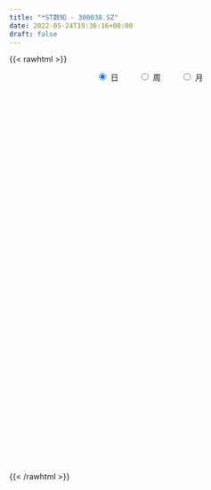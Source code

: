 ```yaml
---
title: "*ST数知 - 300038.SZ"
date: 2022-05-24T19:36:16+08:00
draft: false
---
```

{{< rawhtml >}}
    <div style="text-align: center">
        <label style="padding: 1rem;"><input style="margin-right: .5rem" type="radio" name="period" value="D" checked onclick="period_change(this)">日</label>
        <label style="padding: 1rem;"><input style="margin-right: .5rem" type="radio" name="period" value="W" onclick="period_change(this)">周</label>
        <label style="padding: 1rem;"><input style="margin-right: .5rem" type="radio" name="period" value="M" onclick="period_change(this)">月</label>
    </div>
    <div id="chart" style="height: 700px;"></div> 
    <script type="text/javascript">
        const D_v = [271316.33,230402.4,375085.94,210406.63,166427.84,784663.26,578680.73,453867.6,264642.11,849616.97,662251.86,642948.36,652565.77,642726.99,447255.6,658740.63,405397.0,576494.6,304093.4,296954.04,318838.6,236665.0,243713.4,307225.28,568026.4,555088.34,393032.2,424229.6,371239.22,441592.8,384803.98,464404.6,650784.35,668935.91,769515.27,724841.25,547685.5699999999,381779.08,326960.4,638305.65,429227.09,307949.36,408487.76,384291.61,490626.45,513444.85,623605.4,404472.0,314965.69,302036.6,256880.86,455014.32,430366.2,464592.9,543414.4,571791.4300000001,416358.77,417293.96,405435.0,316102.41,258121.6,294140.0,198387.15,406744.93,476231.2,557692.55,391828.53,462215.88,484329.45,389287.27,333346.6,289414.78,258549.83,243687.32,326321.44,284765.76,297794.66,270936.33,240722.8,314581.05,282966.8,244141.0,304060.95,290137.02,846995.1899999999,499271.43,341211.13,365591.0,235469.68,378759.4,304655.28,279116.65,302513.65,325083.51,244629.95,808386.54,645865.62,471876.78,569312.98,454138.28,388096.48,318308.2,366563.79,328224.56,473093.88,492951.0,217994.68,394301.0,293668.0,475921.83,195237.4,412586.65,239055.65,207359.2,234516.6,224512.8,172493.14,183798.91,173064.53,208992.63,427896.98,240761.23,181984.65,244529.88,205795.0,234113.4,234410.0,206024.06,209479.25,219754.8,234573.43,174607.64,193726.61,262021.8,436105.6,283757.4,193961.43,307010.0,241681.2,252621.42,308273.6,235132.4,280449.43,192674.22,210924.83,203528.4,159328.8,178522.6,205040.76,199835.0,380368.9,312745.81,614843.5600000001,366232.66,461779.18,781380.66,587069.96,415615.95,476839.3,367824.0,480394.23,266187.21,293706.01,239166.24,319142.0,230128.82,267569.0,232287.8,246120.4,154705.6,159724.6,203756.85,195442.6,235924.4,568005.66,716968.4300000001,603531.0,401923.0,319967.93,700373.03,479480.61,323842.0,581589.2,487232.09,459739.03,279470.21,403394.2,278052.46,199027.6,330901.0,199648.2,208802.6,176279.0,402304.01,266720.39,207226.83,241838.82,272604.03,199134.77,166160.39,172922.4,195451.2,285743.8,333408.81,219728.71,147954.86,322031.0,402957.86,208308.07,204331.0,175370.0,225016.0,273926.19,244435.0,299715.8,307897.0,166721.2,181102.62,258221.4,200531.8,203003.48,204435.32,189003.02,213692.63,154089.0,134758.0,152224.2,158690.82,170411.32,162099.8,512382.86,653736.36,432350.35,350823.41,263244.37,256026.35,233496.35,245245.2,365331.0,345035.03,514291.2,416656.4,1159591.21,890116.84,886198.58,1166079.8,728448.98,620759.04,575522.6,1031960.7]
const D_histogram = [0.0,0.0012763533,0.005835589,0.004542049,0.0041047963,0.0176195232,0.0180706287,0.005163462,-0.0033262083,-0.0411414625,-0.0703724277,-0.077213959,-0.0714021264,-0.0584395129,-0.0517520808,-0.0390195976,-0.0300966605,-0.0462968143,-0.0498472807,-0.0502748478,-0.0492462185,-0.0440556706,-0.0370663747,-0.0292315672,-0.0244017813,-0.0152712873,-0.008994435,-0.0003474964,0.0074179416,0.0116541815,0.0166206387,0.0211083736,0.0313944563,0.0421513567,0.0557342738,0.0594004119,0.0552469812,0.0501132667,0.0457963822,0.0484951562,0.0444902018,0.0421356142,0.0421191936,0.0390059169,0.0397694813,0.0428323046,0.0387817808,0.0310348691,0.0257737407,0.0159059402,0.0100135668,0.0120043923,0.0130609415,0.0172758097,0.0238481023,0.0232028014,0.0186527732,0.0188712873,0.011175162,0.0033635037,-0.0002896747,-0.0081641756,-0.011871351,-0.0172123707,-0.0264491199,-0.0375831483,-0.0460461477,-0.0535627581,-0.0593319002,-0.0559099859,-0.049970131,-0.042011388,-0.0356614097,-0.0292950174,-0.0270143645,-0.0216089685,-0.013840976,-0.0062441718,-0.0016913768,0.0051859185,0.0074042369,0.0091219417,0.0085005061,0.009617028,0.018762362,0.0202924671,0.0226666225,0.0196501038,0.0178353956,0.0187429686,0.0199901658,0.0200629378,0.0180737073,0.0180460219,0.0166554092,0.0233799502,0.0296796999,0.0302098963,0.0359616732,0.0343919277,0.0275989198,0.023568859,0.0214281043,0.0186203829,0.0154993656,0.0059284968,-0.0014532158,-0.0026052974,-0.0074445546,-0.020705979,-0.0270166962,-0.0279402734,-0.0240988454,-0.0193317822,-0.0129140318,-0.0121504244,-0.0098376475,-0.007929052,-0.0076321228,-0.0096198783,-0.0161043861,-0.0186489709,-0.0204627222,-0.0216766826,-0.0224016624,-0.0189020363,-0.0192766499,-0.0181869289,-0.0136423581,-0.0084158478,-0.0081221251,-0.0051734738,-0.0019798997,0.0024806406,0.0106866913,0.016318587,0.0193664489,0.0212289511,0.020926119,0.0211488074,0.0216410057,0.0222270015,0.017684996,0.0152320634,0.010991508,0.0083804567,0.006908522,0.0042974489,0.0010994679,-0.0023012381,-0.0005400794,0.0037271675,0.0106093442,0.0142783157,0.0169847891,0.0265655174,0.0239376937,0.019484572,0.0191818325,0.0131563269,0.00255343,-0.0039867191,-0.0101811911,-0.0126201869,-0.0163777625,-0.0156220788,-0.0133179331,-0.0139627342,-0.0170284292,-0.0169447371,-0.0161291903,-0.0167754516,-0.01507495,-0.0125965038,-0.0097316712,-0.0035617747,0.0011734703,0.00092954,0.0014044874,0.0061309746,0.010707794,0.0130119451,0.0182084238,0.0217129655,0.0162657123,0.0118378948,0.0018724062,-0.0033877281,-0.007329701,-0.015965715,-0.0193966403,-0.0231701128,-0.0211640767,-0.0270796585,-0.0267395294,-0.0243498572,-0.0232980501,-0.0237250038,-0.0224496541,-0.0201230221,-0.015937215,-0.0139600989,-0.0076955835,0.0009453341,0.0042388425,0.0071892692,0.0052863705,0.0100018554,0.0102993288,0.0103413165,0.0101973997,0.0073685574,0.002988354,-0.0002268762,-0.0057337421,-0.0104606836,-0.011874441,-0.011110383,-0.0083578662,-0.0108660306,-0.0082189437,-0.0050133838,0.0003001319,0.0047411161,0.006477075,0.0070499886,0.0042951199,0.0040563236,0.0034832958,0.0014465247,-0.0052332782,-0.0157375026,-0.0184796332,-0.0161707677,-0.0152474505,-0.0158443944,-0.0166886265,-0.0137765015,-0.0162893432,-0.0169281819,-0.0214257731,-0.0216755845,-0.0357930637,-0.0462937078,-0.0474896495,-0.0541698318,-0.059346543,-0.0593452135,-0.0559631982,-0.0409393244]
const D_fast = [0.0,0.0015954416,0.0076135746,0.0074555468,0.0080444932,0.0259641009,0.0309328636,0.0193165624,0.00999534,-0.0381052798,-0.0849293519,-0.111074373,-0.123113072,-0.1247603367,-0.1310109249,-0.128033341,-0.1266345691,-0.1544089265,-0.170421213,-0.1834174921,-0.1947004174,-0.2005237871,-0.2028010849,-0.2022741692,-0.2035448287,-0.1982321564,-0.1942039129,-0.1856438484,-0.176023925,-0.1688741397,-0.1597525228,-0.1499876945,-0.1318529978,-0.1105582582,-0.0830417727,-0.0645255316,-0.054867217,-0.0474726148,-0.0403404038,-0.0255178407,-0.0184002446,-0.0102209287,0.000292449,0.0069306516,0.0176365863,0.0314074858,0.0370524071,0.0370642127,0.0382465195,0.0323552041,0.0289662224,0.0339581459,0.0382799305,0.0468137511,0.0593480692,0.0645034687,0.0646166339,0.0695529697,0.0646506349,0.0576798526,0.0539542555,0.0440387108,0.0373636975,0.0277195852,0.011870556,-0.0086592595,-0.0286337958,-0.0495410957,-0.0701432128,-0.0806987951,-0.0872514729,-0.0897955769,-0.092360951,-0.0933183131,-0.0977912512,-0.0977880974,-0.093480349,-0.0874445877,-0.0833146369,-0.075140862,-0.0710714844,-0.0670732941,-0.0655696032,-0.0620488242,-0.0482128997,-0.0416096779,-0.0335688668,-0.0316728597,-0.0290287189,-0.0234354038,-0.0171906652,-0.0121021587,-0.0095729623,-0.0050891422,-0.0023159026,0.0102536259,0.0239733006,0.0320559711,0.0467981662,0.0538264027,0.0539331247,0.0557952787,0.05901155,0.0608589244,0.0616127485,0.0535240039,0.0457789874,0.0439755815,0.0372751856,0.0188372665,0.0057723752,-0.0021362704,-0.0043195537,-0.004385436,-0.0011961936,-0.0034701923,-0.0036168273,-0.0036904948,-0.0053015962,-0.0096943213,-0.0202049256,-0.0274117532,-0.0343411851,-0.0409743162,-0.0472997116,-0.0485255944,-0.0537193705,-0.0571763818,-0.0560424005,-0.0529198522,-0.0546566607,-0.0530013779,-0.0503027787,-0.0452220782,-0.0343443547,-0.0246328123,-0.0167433382,-0.0095735982,-0.0046449005,0.0008649897,0.0067674394,0.0129101856,0.0127894291,0.0141445124,0.0126518339,0.0121358969,0.0123910926,0.0108543817,0.0079312677,0.0039552522,0.005581391,0.0107804298,0.0203149425,0.027553493,0.0345061637,0.0507282713,0.0540848711,0.0545028923,0.058995611,0.0562591871,0.0462946477,0.0387578188,0.030018049,0.0244240066,0.0165719903,0.0134221544,0.0123968167,0.0082613321,0.0009385298,-0.0032139624,-0.0064307131,-0.0112708373,-0.0133390732,-0.0140097529,-0.0135778382,-0.0082983854,-0.0032697727,-0.0032813181,-0.0024552489,0.003803982,0.01105775,0.0166148873,0.0263634719,0.0352962551,0.0339154298,0.0324470861,0.022949699,0.0168426328,0.0110682346,-0.0015592082,-0.0098392935,-0.0194052943,-0.0226902773,-0.0353757737,-0.041720527,-0.0454183192,-0.0501910245,-0.0565492292,-0.060886293,-0.0635904166,-0.0633889132,-0.0649018218,-0.0605612023,-0.0516839512,-0.0473307322,-0.0425829881,-0.0431642942,-0.0359483455,-0.0330760398,-0.030448723,-0.0280432899,-0.0290299928,-0.0326631078,-0.035935057,-0.0428753584,-0.0502174708,-0.0545998385,-0.0566133762,-0.055950326,-0.061174998,-0.060582647,-0.0586304331,-0.0532418844,-0.0476156212,-0.0442603936,-0.0419249828,-0.0436060715,-0.0428307869,-0.0425329908,-0.0442081307,-0.0521962531,-0.0666348533,-0.0739968921,-0.0757307186,-0.0786192639,-0.0831773064,-0.0881936952,-0.0887256956,-0.0953108731,-0.1001817573,-0.1100357918,-0.1157044992,-0.1387702444,-0.1608443155,-0.1739126696,-0.1941353097,-0.2141486567,-0.2289836305,-0.2395924148,-0.2348033721]
const D_slow = [0.0,0.0003190883,0.0017779856,0.0029134978,0.0039396969,0.0083445777,0.0128622349,0.0141531004,0.0133215483,0.0030361827,-0.0145569242,-0.033860414,-0.0517109456,-0.0663208238,-0.079258844,-0.0890137434,-0.0965379085,-0.1081121121,-0.1205739323,-0.1331426443,-0.1454541989,-0.1564681165,-0.1657347102,-0.173042602,-0.1791430473,-0.1829608692,-0.1852094779,-0.185296352,-0.1834418666,-0.1805283212,-0.1763731615,-0.1710960681,-0.163247454,-0.1527096149,-0.1387760464,-0.1239259435,-0.1101141982,-0.0975858815,-0.086136786,-0.0740129969,-0.0628904465,-0.0523565429,-0.0418267445,-0.0320752653,-0.022132895,-0.0114248188,-0.0017293736,0.0060293436,0.0124727788,0.0164492639,0.0189526556,0.0219537536,0.025218989,0.0295379414,0.035499967,0.0413006673,0.0459638606,0.0506816825,0.053475473,0.0543163489,0.0542439302,0.0522028863,0.0492350486,0.0449319559,0.0383196759,0.0289238888,0.0174123519,0.0040216624,-0.0108113127,-0.0247888091,-0.0372813419,-0.0477841889,-0.0566995413,-0.0640232957,-0.0707768868,-0.0761791289,-0.0796393729,-0.0812004159,-0.0816232601,-0.0803267805,-0.0784757212,-0.0761952358,-0.0740701093,-0.0716658523,-0.0669752618,-0.061902145,-0.0562354894,-0.0513229634,-0.0468641145,-0.0421783724,-0.0371808309,-0.0321650965,-0.0276466696,-0.0231351641,-0.0189713118,-0.0131263243,-0.0057063993,0.0018460748,0.010836493,0.019434475,0.0263342049,0.0322264197,0.0375834458,0.0422385415,0.0461133829,0.0475955071,0.0472322032,0.0465808788,0.0447197402,0.0395432454,0.0327890714,0.025804003,0.0197792917,0.0149463462,0.0117178382,0.0086802321,0.0062208202,0.0042385572,0.0023305265,-0.000074443,-0.0041005396,-0.0087627823,-0.0138784628,-0.0192976335,-0.0248980491,-0.0296235582,-0.0344427207,-0.0389894529,-0.0424000424,-0.0445040044,-0.0465345356,-0.0478279041,-0.048322879,-0.0477027188,-0.045031046,-0.0409513993,-0.036109787,-0.0308025493,-0.0255710195,-0.0202838177,-0.0148735662,-0.0093168159,-0.0048955669,-0.001087551,0.001660326,0.0037554402,0.0054825706,0.0065569329,0.0068317998,0.0062564903,0.0061214704,0.0070532623,0.0097055984,0.0132751773,0.0175213746,0.0241627539,0.0301471774,0.0350183203,0.0398137785,0.0431028602,0.0437412177,0.0427445379,0.0401992401,0.0370441934,0.0329497528,0.0290442331,0.0257147498,0.0222240663,0.017966959,0.0137307747,0.0096984771,0.0055046143,0.0017358768,-0.0014132492,-0.003846167,-0.0047366107,-0.0044432431,-0.0042108581,-0.0038597362,-0.0023269926,0.0003499559,0.0036029422,0.0081550481,0.0135832895,0.0176497176,0.0206091913,0.0210772928,0.0202303608,0.0183979356,0.0144065068,0.0095573468,0.0037648185,-0.0015262006,-0.0082961152,-0.0149809976,-0.0210684619,-0.0268929744,-0.0328242254,-0.0384366389,-0.0434673944,-0.0474516982,-0.0509417229,-0.0528656188,-0.0526292853,-0.0515695746,-0.0497722573,-0.0484506647,-0.0459502009,-0.0433753687,-0.0407900395,-0.0382406896,-0.0363985503,-0.0356514618,-0.0357081808,-0.0371416163,-0.0397567872,-0.0427253975,-0.0455029932,-0.0475924598,-0.0503089674,-0.0523637033,-0.0536170493,-0.0535420163,-0.0523567373,-0.0507374685,-0.0489749714,-0.0479011914,-0.0468871105,-0.0460162866,-0.0456546554,-0.0469629749,-0.0508973506,-0.0555172589,-0.0595599508,-0.0633718135,-0.067332912,-0.0715050687,-0.0749491941,-0.0790215299,-0.0832535753,-0.0886100186,-0.0940289147,-0.1029771807,-0.1145506076,-0.12642302,-0.139965478,-0.1548021137,-0.1696384171,-0.1836292166,-0.1938640477]
const D_data = [['2021-04-16', 2.48, 2.58, 2.48, 2.63],['2021-04-19', 2.56, 2.6, 2.54, 2.63],['2021-04-20', 2.6, 2.66, 2.59, 2.77],['2021-04-21', 2.65, 2.6, 2.6, 2.65],['2021-04-22', 2.6, 2.61, 2.57, 2.66],['2021-04-23', 2.6, 2.83, 2.6, 2.89],['2021-04-26', 2.78, 2.72, 2.72, 2.93],['2021-04-27', 2.69, 2.53, 2.46, 2.7],['2021-04-28', 2.48, 2.53, 2.46, 2.57],['2021-04-30', 2.02, 2.02, 2.02, 2.14],['2021-05-06', 1.93, 1.9, 1.83, 1.97],['2021-05-07', 1.87, 2.02, 1.86, 2.05],['2021-05-10', 2.0, 2.11, 1.97, 2.15],['2021-05-11', 2.07, 2.19, 2.06, 2.24],['2021-05-12', 2.17, 2.11, 2.1, 2.19],['2021-05-13', 2.09, 2.19, 2.07, 2.36],['2021-05-14', 2.15, 2.16, 2.13, 2.24],['2021-05-17', 2.08, 1.78, 1.73, 2.08],['2021-05-18', 1.81, 1.83, 1.8, 1.87],['2021-05-19', 1.82, 1.8, 1.79, 1.88],['2021-05-20', 1.78, 1.76, 1.74, 1.8],['2021-05-21', 1.76, 1.77, 1.75, 1.8],['2021-05-24', 1.76, 1.77, 1.75, 1.8],['2021-05-25', 1.78, 1.77, 1.76, 1.82],['2021-05-26', 1.76, 1.72, 1.66, 1.76],['2021-05-27', 1.76, 1.77, 1.75, 1.81],['2021-05-28', 1.75, 1.74, 1.73, 1.78],['2021-05-31', 1.74, 1.78, 1.72, 1.8],['2021-06-01', 1.77, 1.79, 1.75, 1.8],['2021-06-02', 1.78, 1.76, 1.73, 1.79],['2021-06-03', 1.74, 1.78, 1.74, 1.8],['2021-06-04', 1.78, 1.79, 1.77, 1.83],['2021-06-07', 1.78, 1.9, 1.78, 1.92],['2021-06-08', 1.89, 1.97, 1.88, 2.05],['2021-06-09', 1.96, 2.09, 1.94, 2.15],['2021-06-10', 2.13, 2.04, 2.02, 2.22],['2021-06-11', 2.02, 1.97, 1.97, 2.1],['2021-06-15', 1.97, 1.96, 1.92, 2.04],['2021-06-16', 1.95, 1.97, 1.92, 2.01],['2021-06-17', 2.04, 2.08, 2.0, 2.15],['2021-06-18', 2.05, 2.02, 1.98, 2.08],['2021-06-21', 2.0, 2.05, 2.0, 2.07],['2021-06-22', 2.07, 2.1, 2.04, 2.14],['2021-06-23', 2.1, 2.08, 2.07, 2.13],['2021-06-24', 2.09, 2.15, 2.08, 2.17],['2021-06-25', 2.15, 2.22, 2.11, 2.22],['2021-06-28', 2.24, 2.16, 2.15, 2.33],['2021-06-29', 2.17, 2.11, 2.1, 2.2],['2021-06-30', 2.09, 2.13, 2.08, 2.14],['2021-07-01', 2.12, 2.05, 2.05, 2.16],['2021-07-02', 2.05, 2.07, 2.02, 2.09],['2021-07-05', 2.07, 2.17, 2.07, 2.19],['2021-07-06', 2.18, 2.18, 2.14, 2.22],['2021-07-07', 2.16, 2.25, 2.15, 2.27],['2021-07-08', 2.24, 2.33, 2.21, 2.34],['2021-07-09', 2.31, 2.28, 2.27, 2.4],['2021-07-12', 2.27, 2.24, 2.22, 2.29],['2021-07-13', 2.23, 2.31, 2.21, 2.32],['2021-07-14', 2.29, 2.21, 2.2, 2.32],['2021-07-15', 2.18, 2.18, 2.15, 2.23],['2021-07-16', 2.17, 2.21, 2.16, 2.23],['2021-07-19', 2.21, 2.13, 2.12, 2.22],['2021-07-20', 2.1, 2.15, 2.08, 2.16],['2021-07-21', 2.07, 2.1, 2.05, 2.17],['2021-07-22', 2.1, 2.0, 1.98, 2.11],['2021-07-23', 1.98, 1.9, 1.87, 2.01],['2021-07-26', 1.87, 1.85, 1.82, 1.9],['2021-07-27', 1.84, 1.78, 1.77, 1.86],['2021-07-28', 1.77, 1.72, 1.68, 1.79],['2021-07-29', 1.72, 1.78, 1.71, 1.8],['2021-07-30', 1.76, 1.79, 1.74, 1.84],['2021-08-02', 1.78, 1.81, 1.76, 1.82],['2021-08-03', 1.8, 1.79, 1.78, 1.82],['2021-08-04', 1.79, 1.79, 1.77, 1.81],['2021-08-05', 1.78, 1.73, 1.73, 1.8],['2021-08-06', 1.72, 1.76, 1.69, 1.76],['2021-08-09', 1.75, 1.8, 1.73, 1.82],['2021-08-10', 1.79, 1.82, 1.79, 1.84],['2021-08-11', 1.81, 1.8, 1.79, 1.83],['2021-08-12', 1.8, 1.85, 1.79, 1.85],['2021-08-13', 1.84, 1.81, 1.8, 1.85],['2021-08-16', 1.81, 1.81, 1.77, 1.82],['2021-08-17', 1.8, 1.78, 1.78, 1.84],['2021-08-18', 1.78, 1.8, 1.76, 1.81],['2021-08-19', 1.84, 1.93, 1.83, 1.97],['2021-08-20', 1.91, 1.87, 1.84, 1.91],['2021-08-23', 1.87, 1.9, 1.86, 1.94],['2021-08-24', 1.89, 1.84, 1.83, 1.9],['2021-08-25', 1.83, 1.85, 1.82, 1.87],['2021-08-26', 1.86, 1.89, 1.86, 1.92],['2021-08-27', 1.88, 1.91, 1.85, 1.92],['2021-08-30', 1.92, 1.91, 1.89, 1.95],['2021-08-31', 1.91, 1.89, 1.87, 1.93],['2021-09-01', 1.88, 1.92, 1.86, 1.93],['2021-09-02', 1.91, 1.91, 1.89, 1.92],['2021-09-03', 1.94, 2.04, 1.94, 2.17],['2021-09-06', 2.02, 2.09, 2.02, 2.17],['2021-09-07', 2.07, 2.06, 2.02, 2.08],['2021-09-08', 2.07, 2.17, 2.05, 2.19],['2021-09-09', 2.15, 2.12, 2.11, 2.22],['2021-09-10', 2.12, 2.06, 2.05, 2.15],['2021-09-13', 2.07, 2.09, 2.03, 2.11],['2021-09-14', 2.1, 2.12, 2.06, 2.14],['2021-09-15', 2.11, 2.12, 2.09, 2.16],['2021-09-16', 2.12, 2.12, 2.07, 2.18],['2021-09-17', 2.11, 2.02, 2.01, 2.11],['2021-09-22', 2.0, 2.01, 1.97, 2.01],['2021-09-23', 2.06, 2.07, 2.05, 2.16],['2021-09-24', 2.09, 2.01, 2.01, 2.09],['2021-09-27', 1.99, 1.85, 1.85, 1.99],['2021-09-28', 1.84, 1.87, 1.84, 1.89],['2021-09-29', 1.89, 1.9, 1.88, 2.0],['2021-09-30', 1.9, 1.95, 1.88, 1.96],['2021-10-08', 1.96, 1.97, 1.95, 2.0],['2021-10-11', 1.96, 2.01, 1.95, 2.01],['2021-10-12', 2.0, 1.95, 1.93, 2.0],['2021-10-13', 1.94, 1.97, 1.94, 1.98],['2021-10-14', 1.96, 1.97, 1.92, 1.98],['2021-10-15', 1.95, 1.95, 1.94, 1.99],['2021-10-18', 1.9, 1.91, 1.86, 1.92],['2021-10-19', 1.81, 1.82, 1.75, 1.84],['2021-10-20', 1.81, 1.83, 1.8, 1.86],['2021-10-21', 1.82, 1.81, 1.8, 1.85],['2021-10-22', 1.8, 1.79, 1.77, 1.81],['2021-10-25', 1.78, 1.77, 1.75, 1.79],['2021-10-26', 1.81, 1.81, 1.79, 1.85],['2021-10-27', 1.79, 1.75, 1.73, 1.8],['2021-10-28', 1.74, 1.75, 1.73, 1.78],['2021-10-29', 1.75, 1.79, 1.73, 1.8],['2021-11-01', 1.8, 1.81, 1.79, 1.84],['2021-11-02', 1.8, 1.75, 1.72, 1.81],['2021-11-03', 1.74, 1.78, 1.74, 1.78],['2021-11-04', 1.77, 1.79, 1.75, 1.8],['2021-11-05', 1.79, 1.82, 1.78, 1.85],['2021-11-08', 1.81, 1.9, 1.79, 1.96],['2021-11-09', 1.88, 1.91, 1.87, 1.93],['2021-11-10', 1.9, 1.91, 1.88, 1.92],['2021-11-11', 1.91, 1.92, 1.89, 1.97],['2021-11-12', 1.91, 1.91, 1.89, 1.94],['2021-11-15', 1.9, 1.93, 1.87, 1.94],['2021-11-16', 1.91, 1.95, 1.9, 1.99],['2021-11-17', 1.95, 1.97, 1.94, 1.98],['2021-11-18', 1.96, 1.91, 1.9, 1.97],['2021-11-19', 1.9, 1.93, 1.89, 1.94],['2021-11-22', 1.92, 1.9, 1.88, 1.93],['2021-11-23', 1.9, 1.91, 1.88, 1.92],['2021-11-24', 1.91, 1.92, 1.89, 1.92],['2021-11-25', 1.91, 1.9, 1.89, 1.92],['2021-11-26', 1.89, 1.88, 1.86, 1.9],['2021-11-29', 1.85, 1.86, 1.84, 1.88],['2021-11-30', 1.9, 1.92, 1.9, 1.97],['2021-12-01', 1.91, 1.97, 1.89, 1.98],['2021-12-02', 1.97, 2.04, 1.96, 2.1],['2021-12-03', 2.03, 2.04, 1.99, 2.07],['2021-12-06', 2.03, 2.06, 2.02, 2.14],['2021-12-07', 2.06, 2.2, 2.04, 2.24],['2021-12-08', 2.18, 2.09, 2.08, 2.21],['2021-12-09', 2.06, 2.07, 2.04, 2.12],['2021-12-10', 2.11, 2.13, 2.11, 2.19],['2021-12-13', 2.1, 2.06, 2.05, 2.12],['2021-12-14', 1.93, 1.97, 1.92, 2.0],['2021-12-15', 1.99, 1.98, 1.97, 2.02],['2021-12-16', 1.97, 1.95, 1.94, 1.98],['2021-12-17', 1.94, 1.97, 1.94, 2.0],['2021-12-20', 1.96, 1.93, 1.91, 1.97],['2021-12-21', 1.92, 1.97, 1.91, 1.98],['2021-12-22', 1.97, 1.99, 1.96, 2.02],['2021-12-23', 1.99, 1.95, 1.94, 2.0],['2021-12-24', 1.95, 1.9, 1.89, 1.95],['2021-12-27', 1.9, 1.92, 1.89, 1.92],['2021-12-28', 1.93, 1.92, 1.91, 1.95],['2021-12-29', 1.91, 1.89, 1.87, 1.91],['2021-12-30', 1.89, 1.91, 1.88, 1.93],['2021-12-31', 1.9, 1.92, 1.89, 1.94],['2022-01-04', 1.92, 1.93, 1.89, 1.94],['2022-01-05', 1.91, 1.99, 1.9, 2.02],['2022-01-06', 2.01, 2.0, 1.99, 2.08],['2022-01-07', 1.98, 1.95, 1.95, 2.02],['2022-01-10', 1.94, 1.96, 1.91, 1.97],['2022-01-11', 2.09, 2.03, 2.01, 2.13],['2022-01-12', 2.02, 2.06, 2.02, 2.1],['2022-01-13', 2.07, 2.06, 2.04, 2.09],['2022-01-14', 2.05, 2.13, 2.04, 2.17],['2022-01-17', 2.13, 2.15, 2.08, 2.17],['2022-01-18', 2.14, 2.05, 2.04, 2.17],['2022-01-19', 2.04, 2.05, 2.03, 2.09],['2022-01-20', 2.03, 1.95, 1.94, 2.04],['2022-01-21', 1.94, 1.97, 1.93, 1.99],['2022-01-24', 1.96, 1.96, 1.94, 2.0],['2022-01-25', 1.94, 1.86, 1.85, 1.96],['2022-01-26', 1.85, 1.88, 1.85, 1.91],['2022-01-27', 1.88, 1.84, 1.84, 1.89],['2022-01-28', 1.85, 1.89, 1.84, 1.91],['2022-02-07', 1.74, 1.76, 1.72, 1.81],['2022-02-08', 1.76, 1.8, 1.76, 1.81],['2022-02-09', 1.79, 1.81, 1.79, 1.82],['2022-02-10', 1.81, 1.78, 1.76, 1.82],['2022-02-11', 1.78, 1.74, 1.73, 1.78],['2022-02-14', 1.72, 1.74, 1.7, 1.75],['2022-02-15', 1.73, 1.74, 1.73, 1.76],['2022-02-16', 1.75, 1.76, 1.74, 1.77],['2022-02-17', 1.75, 1.73, 1.72, 1.76],['2022-02-18', 1.73, 1.79, 1.72, 1.81],['2022-02-21', 1.79, 1.85, 1.79, 1.86],['2022-02-22', 1.84, 1.81, 1.8, 1.85],['2022-02-23', 1.81, 1.82, 1.8, 1.83],['2022-02-24', 1.81, 1.76, 1.73, 1.85],['2022-02-25', 1.85, 1.85, 1.84, 1.92],['2022-02-28', 1.84, 1.81, 1.79, 1.85],['2022-03-01', 1.8, 1.81, 1.78, 1.82],['2022-03-02', 1.8, 1.81, 1.79, 1.82],['2022-03-03', 1.8, 1.77, 1.77, 1.81],['2022-03-04', 1.77, 1.73, 1.72, 1.78],['2022-03-07', 1.73, 1.72, 1.7, 1.75],['2022-03-08', 1.72, 1.66, 1.62, 1.72],['2022-03-09', 1.67, 1.63, 1.55, 1.68],['2022-03-10', 1.65, 1.64, 1.63, 1.67],['2022-03-11', 1.62, 1.65, 1.59, 1.65],['2022-03-14', 1.64, 1.67, 1.63, 1.72],['2022-03-15', 1.65, 1.59, 1.59, 1.67],['2022-03-16', 1.63, 1.64, 1.57, 1.64],['2022-03-17', 1.64, 1.65, 1.63, 1.68],['2022-03-18', 1.64, 1.69, 1.63, 1.7],['2022-03-21', 1.68, 1.7, 1.67, 1.71],['2022-03-22', 1.69, 1.68, 1.67, 1.7],['2022-03-23', 1.68, 1.67, 1.66, 1.7],['2022-03-24', 1.67, 1.62, 1.62, 1.67],['2022-03-25', 1.61, 1.64, 1.61, 1.65],['2022-03-28', 1.64, 1.63, 1.6, 1.65],['2022-03-29', 1.62, 1.6, 1.59, 1.64],['2022-03-30', 1.58, 1.51, 1.48, 1.59],['2022-03-31', 1.5, 1.4, 1.39, 1.51],['2022-04-01', 1.37, 1.44, 1.35, 1.46],['2022-04-06', 1.43, 1.48, 1.42, 1.51],['2022-04-07', 1.48, 1.45, 1.45, 1.5],['2022-04-08', 1.45, 1.41, 1.4, 1.45],['2022-04-11', 1.4, 1.38, 1.38, 1.44],['2022-04-12', 1.38, 1.41, 1.36, 1.42],['2022-04-13', 1.4, 1.32, 1.31, 1.41],['2022-04-14', 1.32, 1.31, 1.29, 1.34],['2022-04-15', 1.28, 1.22, 1.21, 1.29],['2022-04-18', 1.17, 1.23, 1.13, 1.23],['2022-04-19', 0.99, 0.98, 0.98, 1.08],['2022-04-20', 0.93, 0.91, 0.89, 0.98],['2022-04-21', 0.9, 0.94, 0.88, 0.99],['2022-04-22', 0.92, 0.79, 0.75, 0.94],['2022-04-25', 0.76, 0.71, 0.67, 0.78],['2022-04-26', 0.74, 0.69, 0.68, 0.76],['2022-04-27', 0.68, 0.67, 0.62, 0.7],['2022-04-28', 0.69, 0.8, 0.67, 0.8]]
const W_v = [123191.42,74398.46,8616.74,119865.95,113053.01,113793.06,82131.95,169903.87,518533.6,274345.99,168441.71,76974.35,148569.17,96138.82,100915.38,87036.2,100015.15,74394.05,68223.75,52944.04,57219.94,89136.86,80445.21,114459.15,87020.46,155877.99,180628.91,234774.6,147108.7,549121.78,543636.97,383235.59,240103.61,226751.37,214515.16,208949.04,183149.91,141301.38,173053.55,199678.95,231892.33,216064.16,848773.12,1452891.23,1052629.9399999999,838951.1400000001,153569.53,2955535.0899999999,1698367.4300000002,1205283.6400000001,1259196.1899999999,1082565.8699999999,878388.3100000001,1012027.9200000002,828766.8999999999,2192892.8000000003,1065106.0599999998,2153077.1000000001,895119.1399999999,903554.6799999999,639156.1200000001,675421.89,807041.1,594178.83,427471.8,503184.09,355872.81,539064.0,678738.71,737858.2799999999,682872.02,755270.0199999999,1147164.46,687776.75,778492.36,746666.87,451275.9400000001,325554.36,666540.3,458804.49,1113604.75,683906.1399999999,547261.0299999999,447396.06,1066708.51,1620055.22,1597409.9300000002,2736739.3600000003,2040527.79,1115463.54,1018626.5599999999,1025219.4900000001,1222488.1399999999,909896.13,803511.46,251226.98,646235.54,628681.9199999999,498868.66,389026.91,431901.09,572852.0699999999,519736.55,618960.54,545812.45,294047.17,385338.7,365919.88,312784.84,486506.63,624000.04,756790.02,1174465.54,1076432.54,1020834.3200000001,996778.76,672425.4800000001,75307.2,441226.49,717537.54,360444.05,810520.7100000001,410918.41,336816.13,1261402.8200000001,577883.1699999999,655504.27,915817.5599999999,1695485.5800000001,971450.52,2595819.7999999998,4504764.8300000001,2185751.3399999999,1473902.76,1655040.28,1537488.4100000001,2860994.7999999998,3281552.8500000006,2217828.71,2787931.1299999999,1916319.7599999998,1083913.4399999999,785338.87,1166729.4100000001,1039378.86,844187.96,771314.9500000001,513015.89,837933.6599999999,690726.0,662061.66,1057693.99,1444590.55,2552726.1899999999,691888.8100000001,1274477.8499999999,2543900.5299999998,1833422.8800000001,990093.7200000001,714009.89,989784.2999999999,696120.29,1003162.0700000001,2111078.46,2845793.1199999996,4023401.6399999997,2186974.8000000003,1299858.96,425982.3999999999,211459.56,1331745.1000000001,2150480.0999999996,3138296.2799999998,1567767.6100000001,1943997.9000000001,1108685.9299999999,1147425.52,835630.2400000001,1464065.4399999999,1132041.04,2006833.54,3149886.0899999999,3393345.2399999998,5680830.870000001,4378444.3899999997,3791366.4699999997,3197986.7800000003,902785.22,1027263.73,2955663.7400000002,2855694.4500000002,3648806.8699999996,1994178.6299999999,1687547.8800000001,1543020.0799999998,1290033.04,1148981.51,1766986.0699999998,2146807.4100000001,1305200.22,2806685.9899999998,1733045.6400000001,2067085.6199999999,2086270.1999999997,3361762.3500000001,1776272.22,2104800.0299999998,1901960.5499999998,2465179.25,1813311.74,1933195.8300000001,2061007.73,1402739.1299999999,1407001.6400000001,2184605.5899999999,1625686.49,1959730.3,2529290.1400000001,1979141.4300000002,905963.6799999999,1322801.5299999998,207359.2,988385.9800000001,1304165.3700000001,1089821.71,1084684.28,1462515.6299999999,1269151.0700000001,957345.39,1874025.9299999999,2722685.0499999998,1647277.6899999999,1295248.02,949554.05,2290428.0899999999,2405252.7699999996,1907887.99,1114658.3999999999,1390694.0800000001,1019412.5600000001,1426081.24,1086951.26,1199871.6200000001,1055195.02,813454.6500000001,1930980.6899999999,870094.13,1703398.78,4518642.8300000001,2956691.3200000003]
const W_histogram = [0.0,0.0170967521,0.0214784838,0.0281866225,0.0019604891,0.0354364999,0.0394732055,0.1201637543,0.1456122757,0.1426453309,0.0593742064,0.0447504034,-0.0256354272,-0.1148430196,-0.1503912772,-0.1395196641,-0.1445793628,-0.1185310461,-0.1064803955,-0.1287938311,-0.1196563739,-0.0784147791,-0.0500814557,0.0254920737,0.0872795595,0.0748809401,-0.04045578,-0.1063984883,-0.1921382701,-0.0830710819,0.1058995649,0.1763900446,0.1926069812,0.1719345255,0.1754128369,0.1432664121,0.0678773636,0.0463630712,-0.0454499708,-0.0537699215,-0.1570329404,-0.203781911,-0.0128338526,0.1854872235,0.3011058674,0.3714214833,0.3721270403,0.1204567089,-0.0886896531,-0.3251172742,-0.4277206073,-0.5304769287,-0.6128275507,-0.59450932,-0.5360818595,-0.4037930009,-0.3108617861,-0.2164233537,-0.2304201935,-0.2005144746,-0.2023464502,-0.1451456828,-0.1155471211,-0.1051691321,-0.1001991936,-0.0980128978,-0.0759687643,-0.1075673451,-0.0912484598,-0.0550202473,-0.0061916102,0.02966073,0.1097862413,0.1057609812,0.1456708957,0.1519055374,0.1395254731,0.1164408431,0.128677353,0.1608477577,0.2072564622,0.2103851115,0.2091259334,0.1832121289,0.2192716193,0.2778788388,0.3096178661,0.4201198144,0.454410113,0.4785531964,0.4522558735,0.4743420738,0.353847634,0.2835007692,0.166087147,0.0628763006,-0.0470209582,-0.1710486,-0.2496311614,-0.290618675,-0.3058695058,-0.2788333248,-0.2292395839,-0.2333166977,-0.2039241698,-0.2020652089,-0.180979859,-0.1657354805,-0.157758002,-0.1715863844,-0.1610349893,-0.1162755218,-0.062348128,0.0226630215,0.1029036031,0.1406836875,0.1145260799,0.0850650732,0.0695366095,0.0239059634,0.0012357701,-0.0256028489,-0.0453117265,-0.0759696759,-0.060126183,-0.0597748326,-0.0365390274,-0.0140960641,0.0207071872,0.0441935092,0.1611587269,0.2085666514,0.2482690385,0.2340034558,0.1848563078,0.1376480719,0.1829821544,0.1459610721,0.1831185734,0.215367059,0.1238989371,0.0300909879,-0.0488665011,-0.0849732431,-0.1188815036,-0.1684703251,-0.2058032856,-0.2030915211,-0.2010675735,-0.2258749258,-0.2141005425,-0.176335807,-0.1187659575,-0.0610833655,-0.0291443908,-0.0028490554,0.0510201957,0.043901672,0.0289203252,0.0390862702,0.033121394,0.0325994694,0.04884385,0.0803777334,0.1388038247,0.1385923166,0.1517390593,0.0943659269,0.0447244195,0.0254036578,0.0075351556,0.0170234894,-0.0870656703,-0.1456453014,-0.2080355374,-0.2409896602,-0.2602369668,-0.252060229,-0.2769647277,-0.2676984501,-0.3587819443,-0.3942129827,-0.3734991726,-0.307618605,-0.3087164445,-0.3382703415,-0.3520690382,-0.3295780045,-0.2700910504,-0.1899185825,-0.099912569,-0.0318461582,0.0106770684,0.0445094986,0.0678288248,0.0991361238,0.1195431117,0.1534737705,0.1261055816,0.1131560358,0.1185992202,0.1011915974,0.0931177906,0.0962106598,0.1142174648,0.1320714682,0.1581653942,0.1653593841,0.1829276108,0.1877913778,0.1686930151,0.1479558686,0.1320468314,0.1248023894,0.12372224,0.1250040319,0.1331577293,0.1378677373,0.1360291128,0.1317868081,0.1227690598,0.1160564789,0.1083233941,0.0911746944,0.0790264536,0.0723836469,0.0732038496,0.0740246426,0.0701668247,0.0768205624,0.0850716135,0.0777429846,0.0665998906,0.0592418984,0.0551452051,0.0627543487,0.0554605647,0.0441872738,0.0264427215,0.0182755711,0.017136009,0.008934705,-0.0007304935,-0.0031467826,-0.0066293473,-0.0201552111,-0.0283720314,-0.0429766674,-0.0760377502,-0.0906807822]
const W_fast = [0.0,0.0213709402,0.0311222928,0.0448770872,0.019141076,0.0614762118,0.0753812188,0.1861127062,0.2479642965,0.2806586844,0.2122311115,0.2087949093,0.132000222,0.0140818747,-0.0590642022,-0.0830725052,-0.1242770445,-0.1278614893,-0.1424309377,-0.196942831,-0.2177194673,-0.1960815673,-0.1802686078,-0.09832206,-0.0147146843,-0.0083930687,-0.1338437338,-0.2263860642,-0.3601604134,-0.2718609958,-0.0564154578,0.0581725331,0.122541215,0.1448523907,0.1921839113,0.1958540895,0.1374343819,0.1275108574,0.0243353227,0.0025728915,-0.1399483624,-0.2376428108,-0.0499032155,0.1947896664,0.3856847771,0.5488557639,0.6425930809,0.4210369267,0.1897181515,-0.1279887881,-0.3375222731,-0.5728978266,-0.8084553364,-0.9387644356,-1.01435744,-0.9830168316,-0.9678010634,-0.9274684693,-0.9990703575,-1.0192932573,-1.0717118454,-1.0507974988,-1.0500857173,-1.0660000113,-1.0860798712,-1.1083967999,-1.1053448575,-1.1638352746,-1.1703285042,-1.1478553536,-1.100574619,-1.0573070963,-0.9497350246,-0.9273200395,-0.8509924011,-0.8067813749,-0.784280071,-0.7782544902,-0.7338486421,-0.6614662979,-0.5632434779,-0.5075185508,-0.4564962455,-0.4366070177,-0.3457296225,-0.2176526933,-0.1085091995,0.1070227024,0.2549155293,0.3986969118,0.4854635572,0.6261352759,0.5941027447,0.5946310722,0.5187392367,0.4312474655,0.3095949671,0.1428051753,0.0018148236,-0.1118273588,-0.203545566,-0.2462177162,-0.2539338713,-0.3163401595,-0.3379286741,-0.3865860154,-0.4107456303,-0.4369351219,-0.4683971439,-0.5251221224,-0.5548294746,-0.5391388875,-0.5007985257,-0.4101216209,-0.3041551385,-0.2312041322,-0.2287302198,-0.2369249583,-0.2350692695,-0.2747234249,-0.2970846756,-0.3303240068,-0.3613608161,-0.4110111844,-0.4101992373,-0.4247915951,-0.4106905467,-0.3917715994,-0.3517915513,-0.317256852,-0.1600019525,-0.0604523652,0.0413172815,0.0855525627,0.0826194917,0.0698232738,0.1609028948,0.1603720806,0.2433092252,0.3293994756,0.2689060879,0.1826208858,0.0914467715,0.0340967187,-0.0295319178,-0.1212383205,-0.2100221024,-0.2580832182,-0.3063261639,-0.3876022477,-0.429353,-0.4356722162,-0.4077938561,-0.3653821055,-0.3407292285,-0.315146157,-0.248521857,-0.2446649626,-0.2524162281,-0.2324787156,-0.2301632432,-0.2225353006,-0.1940799575,-0.1424516407,-0.0493245932,-0.0148880221,0.0361934854,0.0024118347,-0.0360485678,-0.0490184151,-0.0650031284,-0.0512589222,-0.1771144994,-0.272105456,-0.3865045763,-0.4797061141,-0.5640126624,-0.6188509818,-0.7129966625,-0.7706549974,-0.9514339777,-1.0854182617,-1.1580792448,-1.1691033284,-1.2473802791,-1.3615017615,-1.4633177177,-1.5232211851,-1.5312569937,-1.4985641714,-1.4335363002,-1.3734314289,-1.3282389352,-1.2832791303,-1.2430025979,-1.186911268,-1.1366185022,-1.0643194008,-1.0601611942,-1.0448217311,-1.0097287416,-1.0018384651,-0.9866328243,-0.9594872901,-0.9129261189,-0.8620542485,-0.7964189739,-0.747885138,-0.6845850086,-0.6327733971,-0.6096985061,-0.5934466854,-0.5763440147,-0.5523878594,-0.5225374488,-0.490004649,-0.4485615192,-0.4093845769,-0.3772159232,-0.3485115259,-0.3268370092,-0.3045354703,-0.2851877066,-0.2795427327,-0.2719343602,-0.2604812551,-0.2413600901,-0.2220331364,-0.2083492481,-0.1824903698,-0.1529714153,-0.1408642981,-0.1353574194,-0.127904937,-0.118215329,-0.0949175982,-0.0883462411,-0.0885727135,-0.0997065854,-0.1033048431,-0.1001604029,-0.1061280307,-0.1159758526,-0.1191788373,-0.1243187388,-0.1428834054,-0.1581932336,-0.1835420365,-0.2356125568,-0.2729257844]
const W_slow = [0.0,0.004274188,0.009643809,0.0166904646,0.0171805869,0.0260397119,0.0359080133,0.0659489518,0.1023520208,0.1380133535,0.1528569051,0.1640445059,0.1576356492,0.1289248943,0.091327075,0.0564471589,0.0203023182,-0.0093304433,-0.0359505422,-0.0681489999,-0.0980630934,-0.1176667882,-0.1301871521,-0.1238141337,-0.1019942438,-0.0832740088,-0.0933879538,-0.1199875759,-0.1680221434,-0.1887899139,-0.1623150226,-0.1182175115,-0.0700657662,-0.0270821348,0.0167710744,0.0525876774,0.0695570183,0.0811477861,0.0697852934,0.056342813,0.017084578,-0.0338608998,-0.0370693629,0.0093024429,0.0845789098,0.1774342806,0.2704660407,0.3005802179,0.2784078046,0.197128486,0.0901983342,-0.042420898,-0.1956277856,-0.3442551156,-0.4782755805,-0.5792238307,-0.6569392772,-0.7110451157,-0.768650164,-0.8187787827,-0.8693653952,-0.905651816,-0.9345385962,-0.9608308792,-0.9858806776,-1.0103839021,-1.0293760932,-1.0562679295,-1.0790800444,-1.0928351062,-1.0943830088,-1.0869678263,-1.059521266,-1.0330810207,-0.9966632967,-0.9586869124,-0.9238055441,-0.8946953333,-0.8625259951,-0.8223140556,-0.7704999401,-0.7179036622,-0.6656221789,-0.6198191466,-0.5650012418,-0.4955315321,-0.4181270656,-0.313097112,-0.1994945837,-0.0798562846,0.0332076837,0.1517932022,0.2402551107,0.311130303,0.3526520897,0.3683711649,0.3566159253,0.3138537753,0.251445985,0.1787913162,0.1023239398,0.0326156086,-0.0246942874,-0.0830234618,-0.1340045043,-0.1845208065,-0.2297657713,-0.2711996414,-0.3106391419,-0.353535738,-0.3937944853,-0.4228633657,-0.4384503977,-0.4327846424,-0.4070587416,-0.3718878197,-0.3432562997,-0.3219900314,-0.3046058791,-0.2986293882,-0.2983204457,-0.3047211579,-0.3160490896,-0.3350415085,-0.3500730543,-0.3650167624,-0.3741515193,-0.3776755353,-0.3724987385,-0.3614503612,-0.3211606795,-0.2690190166,-0.206951757,-0.1484508931,-0.1022368161,-0.0678247981,-0.0220792595,0.0144110085,0.0601906518,0.1140324166,0.1450071509,0.1525298978,0.1403132726,0.1190699618,0.0893495859,0.0472320046,-0.0042188168,-0.0549916971,-0.1052585904,-0.1617273219,-0.2152524575,-0.2593364093,-0.2890278986,-0.30429874,-0.3115848377,-0.3122971015,-0.2995420526,-0.2885666346,-0.2813365533,-0.2715649858,-0.2632846373,-0.2551347699,-0.2429238074,-0.2228293741,-0.1881284179,-0.1534803387,-0.1155455739,-0.0919540922,-0.0807729873,-0.0744220729,-0.072538284,-0.0682824116,-0.0900488292,-0.1264601545,-0.1784690389,-0.2387164539,-0.3037756956,-0.3667907529,-0.4360319348,-0.5029565473,-0.5926520334,-0.6912052791,-0.7845800722,-0.8614847234,-0.9386638346,-1.02323142,-1.1112486795,-1.1936431806,-1.2611659432,-1.3086455889,-1.3336237311,-1.3415852707,-1.3389160036,-1.3277886289,-1.3108314227,-1.2860473918,-1.2561616139,-1.2177931713,-1.1862667759,-1.1579777669,-1.1283279618,-1.1030300625,-1.0797506148,-1.0556979499,-1.0271435837,-0.9941257166,-0.9545843681,-0.9132445221,-0.8675126194,-0.8205647749,-0.7783915211,-0.741402554,-0.7083908461,-0.6771902488,-0.6462596888,-0.6150086808,-0.5817192485,-0.5472523142,-0.513245036,-0.480298334,-0.449606069,-0.4205919493,-0.3935111008,-0.3707174271,-0.3509608138,-0.332864902,-0.3145639396,-0.296057779,-0.2785160728,-0.2593109322,-0.2380430288,-0.2186072827,-0.20195731,-0.1871468354,-0.1733605341,-0.157671947,-0.1438068058,-0.1327599873,-0.1261493069,-0.1215804142,-0.1172964119,-0.1150627357,-0.1152453591,-0.1160320547,-0.1176893915,-0.1227281943,-0.1298212022,-0.140565369,-0.1595748066,-0.1822450021]
const W_data = [['2017-01-20', 14.6673, 14.3641, 13.5038, 14.6673],['2017-01-26', 14.4169, 14.632, 14.1737, 14.8718],['2017-02-03', 14.6673, 14.5474, 14.5262, 14.6673],['2017-02-10', 14.625, 14.6285, 14.2477, 15.3619],['2017-02-17', 14.7025, 14.1772, 13.9727, 14.9],['2017-02-24', 14.1384, 14.9634, 14.0326, 14.9846],['2017-03-03', 14.8577, 14.7307, 14.5262, 15.0868],['2017-03-10', 14.7307, 15.993, 14.7025, 16.0882],['2017-03-17', 15.9013, 15.7074, 15.0904, 16.476],['2017-03-24', 15.8696, 15.5452, 15.1997, 16.1834],['2017-03-31', 15.5064, 14.4064, 14.29, 15.5064],['2017-04-07', 14.4804, 15.0657, 14.3887, 15.2314],['2017-04-14', 14.9141, 14.1666, 13.7541, 14.9317],['2017-04-21', 14.1031, 13.4615, 13.2922, 14.2336],['2017-04-28', 13.4615, 13.7047, 13.0454, 13.8775],['2017-05-05', 13.6342, 14.1137, 13.6236, 14.4028],['2017-05-12', 14.1102, 13.8211, 13.5143, 14.4134],['2017-05-19', 14.0996, 14.1631, 13.673, 14.3676],['2017-05-26', 14.2054, 13.9974, 13.5954, 14.3323],['2017-06-02', 14.1031, 13.4368, 12.6928, 14.1913],['2017-06-09', 13.4015, 13.6836, 13.1723, 13.874],['2017-06-16', 13.7153, 14.1278, 13.472, 14.3852],['2017-06-23', 14.1031, 14.0855, 13.8669, 14.6814],['2017-06-30', 14.0432, 14.9317, 13.9304, 15.1362],['2017-07-07', 14.8718, 15.1609, 14.6743, 15.1961],['2017-07-14', 15.0939, 14.4169, 13.9903, 15.4641],['2017-07-21', 14.3817, 12.781, 12.6928, 14.3817],['2017-07-28', 12.7845, 12.8339, 11.8149, 13.2041],['2017-08-04', 12.8762, 12.0335, 11.6351, 12.9573],['2017-08-25', 13.2358, 14.4028, 13.2358, 15.2596],['2017-09-01', 14.8718, 16.1975, 14.6602, 16.4231],['2017-09-08', 16.2186, 15.5099, 15.1961, 16.4443],['2017-09-15', 15.4077, 15.1997, 15.1538, 15.8167],['2017-09-22', 15.1256, 14.8647, 14.4769, 15.3231],['2017-09-29', 14.8647, 15.2596, 14.5333, 15.45],['2017-10-13', 15.5135, 14.8682, 14.6038, 15.6545],['2017-10-20', 14.6179, 14.1278, 13.8493, 14.766],['2017-10-27', 14.1031, 14.5968, 14.0044, 14.632],['2017-11-03', 14.5192, 13.4191, 13.2957, 14.5262],['2017-11-10', 13.4297, 14.1631, 13.2393, 14.2689],['2017-11-17', 14.1737, 12.5906, 12.5906, 14.5474],['2017-11-24', 12.6999, 12.7457, 12.4037, 13.2005],['2017-12-01', 12.8233, 16.0247, 12.4108, 16.5183],['2017-12-08', 15.3301, 17.2411, 14.424, 17.3469],['2017-12-15', 17.7347, 17.2587, 17.1001, 17.9357],['2017-12-22', 17.4703, 17.4844, 16.5218, 17.8969],['2017-12-29', 17.4809, 17.1353, 17.1106, 17.6959],['2018-05-18', 15.4208, 13.5291, 13.3805, 16.7182],['2018-05-25', 13.6479, 12.8655, 12.8061, 14.3214],['2018-06-01', 12.8259, 11.1818, 11.0035, 13.0537],['2018-06-08', 11.3006, 11.6572, 11.1026, 12.2911],['2018-06-15', 11.3304, 10.7163, 10.4192, 11.469],['2018-06-22', 10.3994, 9.9933, 9.2901, 10.5281],['2018-06-29', 10.2508, 10.5578, 9.7457, 10.647],['2018-07-06', 10.4093, 10.7559, 9.7556, 10.7559],['2018-07-13', 11.7364, 11.7463, 11.0728, 12.2613],['2018-07-20', 11.6869, 11.4888, 11.1125, 12.0831],['2018-07-27', 11.469, 11.7067, 11.37, 12.9645],['2018-08-03', 11.6176, 10.2805, 9.9636, 11.7265],['2018-08-10', 10.3994, 10.5875, 10.122, 10.7955],['2018-08-17', 10.3994, 9.9834, 9.9834, 10.8252],['2018-08-24', 10.0131, 10.6073, 10.0032, 10.6668],['2018-08-31', 10.538, 10.2607, 10.2508, 10.9936],['2018-09-07', 10.1319, 9.9042, 9.7061, 10.2508],['2018-09-14', 9.8942, 9.6565, 9.6169, 10.023],['2018-09-21', 9.6665, 9.4188, 8.993, 9.6665],['2018-09-28', 9.3891, 9.5179, 9.1415, 9.5872],['2018-10-12', 9.2604, 8.5968, 8.3294, 9.4486],['2018-10-19', 8.5671, 8.9236, 8.0224, 8.9435],['2018-10-26', 9.0623, 9.1019, 8.6958, 9.5971],['2018-11-02', 8.9633, 9.3099, 8.5671, 9.4585],['2018-11-09', 9.2604, 9.2307, 8.9236, 9.3891],['2018-11-16', 9.1514, 10.0032, 9.1514, 10.2409],['2018-11-23', 9.9042, 9.092, 9.0425, 10.0923],['2018-11-30', 8.9831, 9.6962, 8.8642, 10.023],['2018-12-07', 10.0032, 9.3792, 9.3297, 10.0626],['2018-12-14', 9.3198, 9.1118, 9.1118, 9.6268],['2018-12-21', 9.1118, 8.8543, 8.8345, 9.2208],['2018-12-28', 8.8741, 9.2406, 8.8543, 9.3693],['2019-01-04', 9.2802, 9.607, 8.9732, 9.7952],['2019-01-11', 9.6863, 10.0329, 9.508, 10.1716],['2019-01-18', 10.0032, 9.6863, 9.5278, 10.1319],['2019-01-25', 9.7259, 9.7061, 9.4783, 9.9438],['2019-02-01', 9.8348, 9.3891, 8.9137, 9.8348],['2019-02-15', 9.399, 10.2706, 9.3792, 10.6272],['2019-02-22', 10.4588, 10.9342, 10.2013, 11.0728],['2019-03-01', 11.2412, 11.0134, 10.7163, 11.4591],['2019-03-08', 11.0332, 12.6278, 11.0332, 13.7371],['2019-03-15', 12.8259, 12.3802, 12.1425, 14.1927],['2019-03-22', 12.3505, 12.7665, 12.1821, 12.9744],['2019-03-29', 12.4, 12.499, 11.8355, 12.8952],['2019-04-04', 12.5288, 13.4796, 12.5288, 13.5489],['2019-04-12', 13.4696, 11.7859, 11.677, 13.7173],['2019-04-19', 11.9444, 12.192, 11.4789, 12.4396],['2019-04-26', 12.2812, 11.3204, 11.1917, 12.6179],['2019-04-30', 11.2907, 11.0431, 10.7262, 11.4195],['2019-05-10', 10.6767, 10.439, 9.7556, 10.6767],['2019-05-17', 10.3003, 9.5872, 9.508, 10.4687],['2019-05-24', 9.4684, 9.4783, 9.2604, 10.0626],['2019-05-31', 9.508, 9.4387, 9.3, 9.8744],['2019-06-06', 9.4387, 9.3891, 9.1514, 9.9042],['2019-06-14', 9.3891, 9.7259, 9.3198, 10.1518],['2019-06-21', 9.6367, 10.0131, 9.4089, 10.1914],['2019-06-28', 10.023, 9.2703, 9.2307, 10.1518],['2019-07-05', 9.508, 9.5674, 9.3693, 9.7754],['2019-07-12', 9.5179, 9.1212, 9.0115, 9.5278],['2019-07-19', 9.241, 9.241, 9.1312, 9.5304],['2019-07-26', 9.231, 9.0913, 8.9017, 9.2909],['2019-08-02', 9.1512, 8.8917, 8.8318, 9.211],['2019-08-09', 8.7919, 8.4227, 8.1532, 8.9316],['2019-08-16', 8.3827, 8.5324, 7.9935, 8.6821],['2019-08-23', 8.6422, 8.9416, 8.5823, 9.1212],['2019-08-30', 8.7919, 9.1911, 8.732, 9.6801],['2019-09-06', 9.1611, 9.8797, 9.1412, 10.0094],['2019-09-12', 10.0393, 10.2589, 9.8896, 10.5283],['2019-09-20', 10.2988, 10.0892, 9.8298, 10.6181],['2019-09-27', 10.0294, 9.3707, 9.3009, 10.1691],['2019-09-30', 9.3607, 9.211, 9.211, 9.4206],['2019-10-11', 9.221, 9.2809, 8.9416, 9.3208],['2019-10-18', 9.4406, 8.732, 8.722, 9.5903],['2019-10-25', 8.6821, 8.8019, 8.5025, 8.9017],['2019-11-01', 8.9316, 8.5624, 8.4326, 9.3208],['2019-11-08', 8.5923, 8.4526, 8.3628, 8.7021],['2019-11-15', 8.3927, 8.0834, 8.0734, 8.4027],['2019-11-22', 8.0534, 8.5225, 8.0534, 9.251],['2019-11-29', 8.4825, 8.273, 8.1732, 8.7021],['2019-12-06', 8.3029, 8.5324, 8.1632, 8.5524],['2019-12-13', 8.5724, 8.5724, 8.3428, 8.6123],['2019-12-20', 8.8618, 8.8318, 8.7121, 9.221],['2019-12-27', 8.8019, 8.8218, 8.5624, 9.0813],['2020-01-03', 8.6123, 10.4086, 8.4027, 10.4086],['2020-01-10', 10.219, 10.0892, 10.0094, 11.2968],['2020-01-17', 10.0892, 10.3786, 9.8797, 10.5682],['2020-01-23', 10.3786, 9.9395, 9.5803, 10.4984],['2020-02-07', 8.9416, 9.4805, 8.1133, 9.6202],['2020-02-14', 9.4306, 9.3607, 9.1312, 9.6202],['2020-02-21', 9.4306, 10.6381, 9.4306, 10.9375],['2020-02-28', 10.5383, 9.7599, 9.73, 11.7059],['2020-03-06', 9.8797, 10.8277, 9.8098, 11.2768],['2020-03-13', 10.5782, 11.1271, 10.0194, 11.5163],['2020-03-20', 11.1271, 9.5703, 9.231, 11.2169],['2020-03-27', 9.2909, 9.1212, 8.6821, 9.5803],['2020-04-03', 9.0614, 8.8518, 8.6422, 9.1112],['2020-04-10', 9.0514, 9.0414, 8.9316, 9.7499],['2020-04-17', 8.8618, 8.8119, 8.6223, 9.0813],['2020-04-24', 8.8318, 8.283, 8.2231, 8.8917],['2020-04-30', 8.2929, 8.0534, 7.754, 8.3827],['2020-05-08', 7.9836, 8.2929, 7.9237, 8.4426],['2020-05-15', 8.3329, 8.1233, 7.8439, 8.3827],['2020-05-22', 8.1233, 7.5345, 7.4946, 8.1532],['2020-05-29', 7.5445, 7.754, 7.4347, 7.9337],['2020-06-05', 7.794, 8.0235, 7.754, 8.2031],['2020-06-12', 8.0335, 8.3728, 7.9337, 8.4626],['2020-06-19', 8.3329, 8.5724, 8.3129, 9.211],['2020-06-24', 8.6322, 8.4127, 8.263, 8.6322],['2020-07-03', 8.4027, 8.4426, 8.0834, 8.4925],['2020-07-10', 8.5324, 8.9815, 8.4925, 9.3108],['2020-07-17', 8.9616, 8.34, 8.26, 9.49],['2020-07-24', 8.4, 8.17, 8.11, 8.78],['2020-07-31', 8.21, 8.46, 8.05, 8.46],['2020-08-07', 8.48, 8.26, 8.17, 8.7],['2020-08-14', 8.24, 8.3, 7.98, 8.44],['2020-08-21', 8.32, 8.55, 8.26, 8.6],['2020-08-28', 8.61, 8.89, 8.34, 9.12],['2020-09-04', 8.89, 9.53, 8.57, 9.66],['2020-09-11', 9.61, 9.04, 8.63, 10.41],['2020-09-18', 9.1, 9.34, 9.05, 9.65],['2020-09-25', 9.34, 8.42, 8.37, 9.52],['2020-09-30', 8.46, 8.27, 8.22, 8.49],['2020-10-09', 8.4, 8.48, 8.36, 8.54],['2020-10-16', 8.5, 8.4, 8.25, 8.78],['2020-10-23', 8.46, 8.72, 8.25, 8.88],['2020-10-30', 8.71, 7.0, 7.0, 9.07],['2020-11-06', 7.0, 7.02, 6.67, 7.14],['2020-11-13', 6.96, 6.48, 6.35, 7.12],['2020-11-20', 6.5, 6.38, 6.21, 6.54],['2020-11-27', 6.35, 6.17, 6.12, 6.52],['2020-12-04', 6.16, 6.23, 6.08, 6.35],['2020-12-11', 6.22, 5.5, 5.38, 6.25],['2020-12-18', 5.52, 5.6, 5.42, 5.79],['2020-12-25', 5.62, 3.79, 3.6, 5.72],['2020-12-31', 3.66, 3.75, 3.61, 4.18],['2021-01-08', 3.81, 4.0, 3.22, 4.0],['2021-01-15', 4.1, 4.41, 4.05, 4.75],['2021-01-22', 4.43, 3.37, 3.37, 4.56],['2021-01-29', 3.0, 2.53, 2.43, 3.09],['2021-02-05', 2.47, 2.18, 2.1, 2.67],['2021-02-10', 2.17, 2.22, 2.13, 2.25],['2021-02-19', 2.27, 2.49, 2.23, 2.59],['2021-02-26', 2.48, 2.76, 2.46, 2.85],['2021-03-05', 2.77, 3.04, 2.63, 3.24],['2021-03-12', 3.0, 2.95, 2.66, 3.29],['2021-03-19', 2.93, 2.73, 2.66, 2.96],['2021-03-26', 2.72, 2.66, 2.6, 2.85],['2021-04-02', 2.65, 2.54, 2.44, 2.66],['2021-04-09', 2.58, 2.67, 2.56, 2.75],['2021-04-16', 2.66, 2.58, 2.47, 2.66],['2021-04-23', 2.56, 2.83, 2.54, 2.89],['2021-04-30', 2.78, 2.02, 2.02, 2.93],['2021-05-07', 1.93, 2.02, 1.83, 2.05],['2021-05-14', 2.0, 2.16, 1.97, 2.36],['2021-05-21', 2.08, 1.77, 1.73, 2.08],['2021-05-28', 1.76, 1.74, 1.66, 1.82],['2021-06-04', 1.74, 1.79, 1.72, 1.83],['2021-06-11', 1.78, 1.97, 1.78, 2.22],['2021-06-18', 1.97, 2.02, 1.92, 2.15],['2021-06-25', 2.0, 2.22, 2.0, 2.22],['2021-07-02', 2.24, 2.07, 2.02, 2.33],['2021-07-09', 2.07, 2.28, 2.07, 2.4],['2021-07-16', 2.27, 2.21, 2.15, 2.32],['2021-07-23', 2.21, 1.9, 1.87, 2.22],['2021-07-30', 1.87, 1.79, 1.68, 1.9],['2021-08-06', 1.78, 1.76, 1.69, 1.82],['2021-08-13', 1.75, 1.81, 1.73, 1.85],['2021-08-20', 1.81, 1.87, 1.76, 1.97],['2021-08-27', 1.87, 1.91, 1.82, 1.94],['2021-09-03', 1.92, 2.04, 1.86, 2.17],['2021-09-10', 2.02, 2.06, 2.02, 2.22],['2021-09-17', 2.07, 2.02, 2.01, 2.18],['2021-09-24', 2.0, 2.01, 1.97, 2.16],['2021-09-30', 1.99, 1.95, 1.84, 2.0],['2021-10-08', 1.96, 1.97, 1.95, 2.0],['2021-10-15', 1.96, 1.95, 1.92, 2.01],['2021-10-22', 1.9, 1.79, 1.75, 1.92],['2021-10-29', 1.78, 1.79, 1.73, 1.85],['2021-11-05', 1.8, 1.82, 1.72, 1.85],['2021-11-12', 1.81, 1.91, 1.79, 1.97],['2021-11-19', 1.9, 1.93, 1.87, 1.99],['2021-11-26', 1.92, 1.88, 1.86, 1.93],['2021-12-03', 1.85, 2.04, 1.84, 2.1],['2021-12-10', 2.03, 2.13, 2.02, 2.24],['2021-12-17', 2.1, 1.97, 1.92, 2.12],['2021-12-24', 1.96, 1.9, 1.89, 2.02],['2021-12-31', 1.9, 1.92, 1.87, 1.95],['2022-01-07', 1.92, 1.95, 1.89, 2.08],['2022-01-14', 1.94, 2.13, 1.91, 2.17],['2022-01-21', 2.13, 1.97, 1.93, 2.17],['2022-01-28', 1.96, 1.89, 1.84, 2.0],['2022-02-11', 1.74, 1.74, 1.72, 1.82],['2022-02-18', 1.72, 1.79, 1.7, 1.81],['2022-02-25', 1.79, 1.85, 1.73, 1.92],['2022-03-04', 1.84, 1.73, 1.72, 1.85],['2022-03-11', 1.73, 1.65, 1.55, 1.75],['2022-03-18', 1.64, 1.69, 1.57, 1.72],['2022-03-25', 1.68, 1.64, 1.61, 1.71],['2022-04-01', 1.64, 1.44, 1.35, 1.65],['2022-04-08', 1.43, 1.41, 1.4, 1.51],['2022-04-15', 1.4, 1.22, 1.21, 1.44],['2022-04-22', 1.17, 0.79, 0.75, 1.23],['2022-04-29', 0.76, 0.8, 0.62, 0.8]]
const M_v = [413505.3,164380.65,343348.11,387897.6799999999,256853.33,218686.34,129199.87,196496.58,152776.34,142300.29,320213.78,107572.64,71024.07,96349.39,212399.94,101892.91,54131.0,72581.5,119368.53,191521.76,92413.86,82961.46,236088.1,88333.4,47405.53,156460.55,149080.07,74815.16,120934.24,152699.74,145929.2,309241.03,309926.3799999999,87930.64,236866.24,421955.99,1190450.8100000001,625429.8099999999,377760.75,571999.35,598620.5599999999,1959456.7599999995,1620301.8300000003,1006732.87,796151.7800000001,702727.5399999999,672359.12,994052.4300000001,777442.51,808608.73,381358.79,291871.37,445622.1,577567.5499999998,511890.81,838902.98,448240.58,686712.5,758690.05,720897.5100000002,710964.7099999998,654918.5700000001,3066.85,1355918.5999999999,1067968.4099999999,1439039.0100000002,1994276.1300000004,1169563.6799999999,1936773.96,1392967.1000000001,2576916.96,1352134.27,1619229.9500000002,814194.6,491308.2399999999,391071.7600000001,1177614.1199999999,422597.72,338145.28,385729.07,685038.99,1114196.9299999999,1163539.2200000002,619340.0,1305099.2,3776465.0799999996,5579220.3999999985,4512144.0499999989,6590306.6000000006,3569829.1899999999,1880707.5300000003,2235557.9699999997,3771678.6299999999,2190037.4699999997,3176064.4000000004,4195120.3799999999,7075318.5999999996,4212342.2000000002,2162813.0300000003,2143450.25,1751885.3800000001,3193779.8899999997,3841778.2999999998,2263783.75,2652965.5699999998,4633167.0100000007,10365329.6500000004,9335076.339999998,8331779.0600000005,4281164.0300000003,2703737.21,6180429.1499999994,6922375.2599999988,5151792.8700000001,10430363.1699999981,6831981.040000001,5964902.5700000003,8391430.7400000002,17243986.9699999988,8083699.4699999997,11156232.1099999994,6925823.8300000001,8336247.0700000003,10247918.290000001,8831612.0099999998,7201663.1500000004,8115296.7800000003,3589732.2599999998,5353900.2700000005,7908586.8399999999,7718227.2499999991,4044495.9499999997,5445794.8200000003,10481177.4099999983]
const M_histogram = [0.0,0.0084430769,0.0377408828,-0.0352540521,-0.0740836676,-0.133724616,-0.1447831147,-0.1519740298,-0.1669813539,-0.1561857439,-0.1262108892,-0.1132783559,-0.1455196307,-0.1452707134,-0.1487625405,-0.158020818,-0.171068982,-0.1751440224,-0.1579019597,-0.1381811784,-0.1331333295,-0.0930879276,-0.076115413,-0.0762353118,-0.0730144031,-0.0482056754,-0.0382303263,-0.0258754486,0.0014093063,0.0344676398,0.0350503602,0.061129043,0.0570603774,0.0294949554,0.033424694,0.0532453968,0.1244769111,0.1380217506,0.1221835961,0.1540850897,0.1652435264,0.2097598475,0.2795201184,0.4343777793,0.4419289518,0.4676588362,0.4086263264,0.4139034759,0.3936788098,0.3295979367,0.2787679017,0.1981247691,0.154372042,0.102344904,0.1241621335,0.219822879,0.2337791161,0.3022248974,0.1497625234,0.128512752,0.2087496988,0.4467873251,0.836305143,0.9388746709,0.6251279514,0.1871202143,0.0326217146,0.0361938339,0.3085692982,0.6696752808,0.4998962028,0.3658906426,0.3270981983,0.2171944946,0.0657331711,-0.04683053,-0.156907526,-0.2829295424,-0.348910635,-0.3307068164,-0.4577153748,-0.3523585576,-0.3040865722,-0.3703830149,-0.2712857631,-0.1289016396,-0.3876380711,-0.6215940504,-0.6992952014,-0.7884231342,-0.8586519205,-0.8962270786,-0.8334758472,-0.7819201606,-0.7168146974,-0.5192110516,-0.2685974287,-0.1875304092,-0.2260310864,-0.2452988747,-0.2497110447,-0.2300354975,-0.1989602461,-0.2109465377,-0.2131525284,-0.1755119709,-0.0501476985,0.0269439608,0.0180863992,-0.0270205033,-0.0656756437,-0.0541660471,-0.0163144606,0.0292849895,0.0383547305,-0.0315558789,-0.1185151412,-0.3140779395,-0.4895243846,-0.5495137592,-0.5633721622,-0.5616222857,-0.5329467066,-0.4500307251,-0.3804729799,-0.2939873034,-0.2033078996,-0.1283300191,-0.0483244012,0.0224523234,0.0817686202,0.1274150341,0.1407503363,0.1206884463]
const M_fast = [0.0,0.0105538462,0.0492868727,-0.0325215752,-0.0898721076,-0.18294421,-0.2301984874,-0.2753829099,-0.3321355725,-0.3603863985,-0.3619642661,-0.3773513218,-0.4459725042,-0.4820412653,-0.5227237275,-0.5714872096,-0.627302619,-0.675163665,-0.6973970923,-0.7122216055,-0.740457089,-0.7236836691,-0.7257400077,-0.7449187344,-0.7599514264,-0.7471941176,-0.7467763501,-0.7408903346,-0.7132532531,-0.6715780097,-0.6622326992,-0.6208717557,-0.6106753269,-0.6308670101,-0.6185810979,-0.5854490459,-0.4830983038,-0.4350480267,-0.4203402821,-0.3499175161,-0.2974481978,-0.2004919148,-0.0608516143,0.2026004913,0.3206339019,0.4632784953,0.5064025671,0.6151555856,0.6933506219,0.711669233,0.7305311735,0.6994192331,0.6942595165,0.6678186045,0.7206763674,0.8712928327,0.9436938487,1.0876958544,0.9726741113,0.9835525278,1.1159768994,1.4657113569,2.0643054606,2.4015936562,2.2441289245,1.852901241,1.70655817,1.7191787477,2.0686965366,2.5972213394,2.5524163121,2.5098834125,2.5528655178,2.4972604377,2.362232407,2.2379610735,2.088657196,1.8919027939,1.7386940426,1.6742211571,1.432783755,1.4500509328,1.4223012752,1.2634090787,1.2946848897,1.4048436033,1.0491976541,0.6598431622,0.4073182108,0.1210844944,-0.1638072719,-0.4254391997,-0.5710569301,-0.7149812837,-0.8290794948,-0.7612786119,-0.5778143462,-0.543629929,-0.6386383778,-0.7192308847,-0.7860708159,-0.823904143,-0.8425689533,-0.9072918792,-0.962786002,-0.9690234373,-0.8561960895,-0.77236844,-0.7767044018,-0.8285664301,-0.8836404815,-0.8856723966,-0.8518994253,-0.7989787278,-0.7803203041,-0.8581198833,-0.9747079309,-1.248790214,-1.5466177554,-1.7439855697,-1.8986870132,-2.0373427082,-2.1419038058,-2.1714955056,-2.1970560053,-2.1840671547,-2.1442147257,-2.1013193501,-2.0333948324,-1.957005027,-1.8772465752,-1.7997464027,-1.7512235165,-1.7411132949]
const M_slow = [0.0,0.0021107692,0.0115459899,0.0027324769,-0.01578844,-0.049219594,-0.0854153727,-0.1234088801,-0.1651542186,-0.2042006546,-0.2357533769,-0.2640729659,-0.3004528735,-0.3367705519,-0.373961187,-0.4134663915,-0.456233637,-0.5000196426,-0.5394951326,-0.5740404271,-0.6073237595,-0.6305957414,-0.6496245947,-0.6686834226,-0.6869370234,-0.6989884422,-0.7085460238,-0.715014886,-0.7146625594,-0.7060456494,-0.6972830594,-0.6820007986,-0.6677357043,-0.6603619655,-0.6520057919,-0.6386944427,-0.607575215,-0.5730697773,-0.5425238783,-0.5040026058,-0.4626917242,-0.4102517624,-0.3403717327,-0.2317772879,-0.12129505,-0.0043803409,0.0977762407,0.2012521097,0.2996718121,0.3820712963,0.4517632717,0.501294464,0.5398874745,0.5654737005,0.5965142339,0.6514699536,0.7099147327,0.785470957,0.8229115879,0.8550397759,0.9072272006,1.0189240318,1.2280003176,1.4627189853,1.6190009732,1.6657810267,1.6739364554,1.6829849139,1.7601272384,1.9275460586,2.0525201093,2.1439927699,2.2257673195,2.2800659432,2.2964992359,2.2847916034,2.2455647219,2.1748323363,2.0876046776,2.0049279735,1.8904991298,1.8024094904,1.7263878474,1.6337920936,1.5659706529,1.5337452429,1.4368357252,1.2814372126,1.1066134122,0.9095076287,0.6948446485,0.4707878789,0.2624189171,0.0669388769,-0.1122647974,-0.2420675603,-0.3092169175,-0.3560995198,-0.4126072914,-0.4739320101,-0.5363597712,-0.5938686456,-0.6436087071,-0.6963453415,-0.7496334736,-0.7935114664,-0.806048391,-0.7993124008,-0.794790801,-0.8015459268,-0.8179648377,-0.8315063495,-0.8355849647,-0.8282637173,-0.8186750347,-0.8265640044,-0.8561927897,-0.9347122746,-1.0570933707,-1.1944718105,-1.3353148511,-1.4757204225,-1.6089570991,-1.7214647804,-1.8165830254,-1.8900798513,-1.9409068262,-1.9729893309,-1.9850704312,-1.9794573504,-1.9590151953,-1.9271614368,-1.8919738527,-1.8618017412]
const M_data = [['2010-01-29', 8.3295, 6.5427, 6.3487, 8.5577],['2010-02-26', 6.4126, 6.675, 5.7029, 6.7777],['2010-03-31', 6.6317, 7.0584, 6.3464, 7.2912],['2010-04-30', 7.0744, 5.6595, 5.5249, 7.4532],['2010-05-31', 5.607, 5.7394, 5.356, 6.545],['2010-06-30', 5.6139, 5.1231, 4.9696, 6.1404],['2010-07-30', 5.1094, 5.4187, 4.8069, 5.492],['2010-08-31', 5.4187, 5.2835, 5.1094, 5.5836],['2010-09-30', 5.2743, 4.9765, 4.9261, 5.563],['2010-10-29', 5.0063, 5.1323, 4.784, 5.2927],['2010-11-30', 5.146, 5.3385, 5.0108, 5.7074],['2010-12-31', 5.3362, 5.1094, 4.949, 5.4301],['2011-01-31', 5.1529, 4.3464, 4.1723, 5.2148],['2011-02-28', 4.3464, 4.5045, 4.2845, 4.5961],['2011-03-31', 4.5205, 4.2799, 4.241, 4.6259],['2011-04-29', 4.2822, 3.9935, 3.8973, 4.367],['2011-05-31', 3.9935, 3.6911, 3.5628, 4.044],['2011-06-30', 3.7003, 3.5497, 3.2145, 3.7049],['2011-07-29', 3.5404, 3.6446, 3.5196, 3.8505],['2011-08-31', 3.5937, 3.5775, 3.0105, 3.8366],['2011-09-30', 3.6145, 3.2674, 3.2419, 3.7232],['2011-10-31', 3.2905, 3.6492, 3.2489, 3.6793],['2011-11-30', 3.6214, 3.3553, 3.3322, 3.9269],['2011-12-30', 3.4826, 3.0314, 2.9087, 3.6237],['2012-01-31', 3.0591, 2.9249, 2.719, 3.0591],['2012-02-29', 2.8971, 3.1239, 2.8809, 3.2859],['2012-03-30', 3.1239, 2.8971, 2.8485, 3.3368],['2012-04-27', 2.9735, 2.8601, 2.7583, 3.0522],['2012-05-31', 2.8856, 3.0429, 2.8185, 3.1378],['2012-06-29', 3.0406, 3.192, 2.8703, 3.2339],['2012-08-31', 3.0766, 2.8039, 2.727, 3.178],['2012-09-28', 2.7654, 3.136, 2.7619, 3.1745],['2012-10-31', 3.115, 2.7689, 2.713, 3.2094],['2012-11-30', 2.7689, 2.3284, 2.2935, 2.8284],['2012-12-31', 2.3074, 2.5906, 2.1711, 2.6431],['2013-01-31', 2.6011, 2.7969, 2.5592, 3.1395],['2013-02-28', 2.8074, 3.6709, 2.8074, 4.087],['2013-03-29', 3.6779, 3.199, 3.1465, 3.9401],['2013-04-26', 3.2234, 2.8493, 2.8144, 3.2759],['2013-05-31', 2.8388, 3.5276, 2.727, 3.6849],['2013-06-28', 3.5381, 3.4437, 2.8109, 3.6534],['2013-07-31', 3.4157, 4.1013, 3.4122, 4.7339],['2013-08-30', 4.0661, 4.8709, 4.0661, 5.6406],['2013-09-30', 4.8006, 6.7933, 4.6917, 6.976],['2013-10-31', 6.8109, 5.7144, 5.2751, 7.7141],['2013-11-29', 5.7144, 6.3891, 5.0607, 6.4208],['2013-12-31', 5.9042, 5.5949, 4.9974, 6.0869],['2014-01-30', 5.5914, 6.607, 5.5597, 6.9233],['2014-02-28', 6.5649, 6.607, 5.9744, 7.3029],['2014-03-31', 6.5719, 6.1677, 6.1185, 7.6157],['2014-04-30', 6.2169, 6.3259, 5.869, 6.4313],['2014-05-30', 6.3259, 5.855, 5.377, 6.4981],['2014-06-30', 5.8866, 6.1958, 5.5527, 6.238],['2014-07-31', 6.2556, 6.0142, 5.5987, 6.6281],['2014-08-29', 6.0142, 7.0319, 5.9403, 7.222],['2014-09-30', 7.2467, 8.5038, 7.0424, 8.9087],['2014-10-31', 8.5002, 8.0566, 7.3453, 8.634],['2014-11-28', 8.0988, 9.2855, 7.7467, 9.6834],['2014-12-31', 9.1904, 6.5847, 6.2678, 9.208],['2015-01-30', 6.6551, 7.9897, 6.1375, 8.3805],['2015-02-27', 7.7678, 9.6834, 6.884, 10.1059],['2015-03-31', 9.6658, 12.9264, 9.62, 13.3032],['2015-05-29', 14.2187, 17.2047, 14.2187, 17.2047],['2015-06-30', 18.9266, 15.8487, 13.4598, 26.0035],['2015-07-31', 15.5105, 10.9052, 9.3584, 17.089],['2015-08-31', 10.5705, 7.868, 7.0822, 13.5655],['2015-09-30', 7.7306, 10.1406, 6.374, 10.2393],['2015-10-30', 10.6058, 11.9799, 10.2886, 12.6318],['2015-11-30', 11.5853, 16.483, 10.9405, 18.0403],['2015-12-31', 16.3138, 19.9712, 13.3506, 21.74],['2016-09-30', 17.9886, 14.5897, 14.0855, 19.9771],['2016-10-31', 14.8013, 14.8612, 14.5827, 17.3786],['2016-11-30', 14.8612, 16.1763, 14.7942, 17.4526],['2016-12-30', 16.476, 15.4218, 13.7611, 16.8744],['2017-01-26', 15.3372, 14.632, 13.5038, 16.5324],['2017-02-28', 14.6673, 14.7378, 13.9727, 15.3619],['2017-03-31', 14.7343, 14.4064, 14.29, 16.476],['2017-04-28', 14.4804, 13.7047, 13.0454, 15.2314],['2017-05-31', 13.6342, 13.9868, 13.5143, 14.4134],['2017-06-30', 13.9374, 14.9317, 12.6928, 15.1362],['2017-07-31', 14.8718, 12.7775, 11.8149, 15.4641],['2017-08-31', 12.6928, 15.5699, 11.6351, 16.1411],['2017-09-29', 15.4853, 15.2596, 14.4769, 16.4443],['2017-10-31', 15.5135, 13.7435, 13.6624, 15.6545],['2017-11-30', 13.7541, 15.8766, 12.4037, 16.5183],['2017-12-29', 15.8766, 17.1353, 14.424, 17.9357],['2018-05-31', 15.4208, 11.7958, 11.6077, 16.7182],['2018-06-29', 11.6869, 10.5578, 9.2901, 12.2911],['2018-07-31', 10.4093, 11.3105, 9.7556, 12.9645],['2018-08-31', 11.3898, 10.2607, 9.9636, 11.4393],['2018-09-28', 10.1319, 9.5179, 8.993, 10.2508],['2018-10-31', 9.2604, 9.0128, 8.0224, 9.5971],['2018-11-30', 9.3297, 9.6962, 8.8642, 10.2409],['2018-12-28', 10.0032, 9.2406, 8.8345, 10.0626],['2019-01-31', 9.2802, 9.1217, 8.9137, 10.1716],['2019-02-28', 9.201, 10.9738, 9.1118, 11.4591],['2019-03-29', 11.0827, 12.499, 10.845, 14.1927],['2019-04-30', 12.5288, 11.0431, 10.7262, 13.7173],['2019-05-31', 10.6767, 9.4387, 9.2604, 10.6767],['2019-06-28', 9.4387, 9.2703, 9.1514, 10.1914],['2019-07-31', 9.508, 9.1212, 8.9017, 9.7754],['2019-08-30', 9.0713, 9.1911, 7.9935, 9.6801],['2019-09-30', 9.1611, 9.211, 9.1412, 10.6181],['2019-10-31', 9.221, 8.4626, 8.4526, 9.5903],['2019-11-29', 8.4426, 8.273, 8.0534, 9.251],['2019-12-31', 8.3029, 8.6023, 8.1632, 9.221],['2020-01-23', 8.6422, 9.9395, 8.6422, 11.2968],['2020-02-28', 8.9416, 9.7599, 8.1133, 11.7059],['2020-03-31', 9.8797, 8.7719, 8.6422, 11.5163],['2020-04-30', 8.7021, 8.0534, 7.754, 9.7499],['2020-05-29', 7.9836, 7.754, 7.4347, 8.4426],['2020-06-30', 7.794, 8.1432, 7.754, 9.211],['2020-07-31', 8.1832, 8.46, 8.05, 9.49],['2020-08-31', 8.48, 8.67, 7.98, 9.12],['2020-09-30', 8.66, 8.27, 8.22, 10.41],['2020-10-30', 8.4, 7.0, 7.0, 9.07],['2020-11-30', 7.0, 6.18, 6.08, 7.14],['2020-12-31', 6.19, 3.75, 3.6, 6.35],['2021-01-29', 3.81, 2.53, 2.43, 4.75],['2021-02-26', 2.47, 2.76, 2.1, 2.85],['2021-03-31', 2.77, 2.51, 2.44, 3.29],['2021-04-30', 2.49, 2.02, 2.02, 2.93],['2021-05-31', 1.93, 1.78, 1.66, 2.36],['2021-06-30', 1.77, 2.13, 1.73, 2.33],['2021-07-30', 2.12, 1.79, 1.68, 2.4],['2021-08-31', 1.78, 1.89, 1.69, 1.97],['2021-09-30', 1.88, 1.95, 1.84, 2.22],['2021-10-29', 1.96, 1.79, 1.73, 2.01],['2021-11-30', 1.8, 1.92, 1.72, 1.99],['2021-12-31', 1.91, 1.92, 1.87, 2.24],['2022-01-28', 1.92, 1.89, 1.84, 2.17],['2022-02-28', 1.74, 1.81, 1.7, 1.92],['2022-03-31', 1.8, 1.4, 1.39, 1.82],['2022-04-29', 1.37, 0.8, 0.62, 1.51]]
        const D_a = [null,null,null,null,null,null,2.93,null,null,null,null,null,null,null,null,null,null,null,null,null,null,null,null,null,1.66,null,null,null,null,null,null,null,null,null,null,2.22,null,null,null,null,1.98,null,null,null,null,null,2.33,null,null,null,2.02,null,null,null,null,2.4,null,null,null,null,null,null,null,null,null,null,null,null,1.68,null,null,null,null,null,null,null,null,null,null,null,null,null,null,null,1.97,null,null,null,null,null,null,null,null,1.86,null,null,null,null,null,2.22,null,null,null,null,null,null,null,null,null,null,1.84,null,null,null,null,null,null,null,1.99,null,null,null,null,null,null,null,null,null,null,null,1.72,null,null,null,null,null,null,null,null,null,1.99,null,null,null,null,null,null,null,null,1.84,null,null,null,null,null,2.24,null,null,null,null,null,null,null,null,null,null,null,null,null,null,null,1.87,null,null,null,null,null,null,null,null,null,null,2.17,null,null,null,null,null,null,null,null,null,null,null,null,null,null,null,1.7,null,null,null,null,null,null,null,null,1.92,null,null,null,null,null,null,null,1.55,null,null,null,null,null,null,null,1.71,null,null,null,null,null,null,null,null,null,null,null,null,null,null,null,null,null,null,null,null,null,null,null,null,0.62,null]
const W_a = [null,null,null,null,null,null,null,null,16.476,null,null,null,null,null,null,null,null,null,null,12.6928,null,null,null,null,null,null,null,null,null,null,null,16.4443,null,null,null,null,null,null,null,null,null,null,null,null,null,null,null,null,null,null,null,null,9.2901,null,null,null,null,12.9645,null,null,null,null,null,null,null,null,null,null,8.0224,null,null,null,null,null,null,null,null,null,null,null,null,null,null,null,null,null,null,null,14.1927,null,null,null,null,null,null,null,null,null,null,null,null,null,null,null,null,null,null,null,null,null,7.9935,null,null,null,null,10.6181,null,null,null,null,null,null,null,null,8.0534,null,null,null,null,null,null,null,null,null,null,null,null,11.7059,null,null,null,null,null,null,null,null,null,null,null,null,7.4347,null,null,null,null,null,null,9.49,null,null,null,7.98,null,null,null,10.41,null,null,null,null,null,null,null,null,null,null,null,null,null,null,null,null,null,null,null,null,2.1,null,null,null,null,3.29,null,null,null,null,null,null,null,null,null,null,1.66,null,null,null,null,null,2.4,null,null,null,null,null,null,null,null,null,null,null,null,null,null,null,null,1.72,null,null,null,null,2.24,null,null,null,null,null,null,null,null,1.7,null,null,null,null,null,null,null,null,null,null]
const M_a = [null,null,null,null,null,null,null,null,null,null,null,null,null,null,null,null,null,null,null,null,null,null,null,null,2.719,null,null,null,null,3.2339,null,null,null,null,2.1711,null,null,null,null,null,null,null,null,null,7.7141,null,null,null,null,null,null,5.377,null,null,null,null,null,null,null,null,null,null,null,26.0035,null,null,null,null,null,null,null,null,null,null,null,null,null,null,null,null,null,11.6351,null,null,null,17.9357,null,null,null,null,null,8.0224,null,null,null,null,14.1927,null,null,null,null,7.9935,null,null,null,null,null,11.7059,null,null,null,null,null,null,null,null,null,null,null,null,null,null,1.66,null,null,null,null,null,null,2.24,null,null,null,null]
        const D_b = [[{ coord: ['2021-04-26', 2.22] }, { coord: ['2021-07-09', 1.98] }],[{ coord: ['2021-07-28', 1.97] }, { coord: ['2022-02-25', 1.86] }]]
const W_b = [[{ coord: ['2017-03-17', 16.4443] }, { coord: ['2019-03-15', 12.6928] }],[{ coord: ['2019-08-16', 10.6181] }, { coord: ['2020-09-11', 8.0534] }],[{ coord: ['2021-02-05', 2.4] }, { coord: ['2021-12-10', 2.1] }]]
const M_b = [[{ coord: ['2012-01-31', 3.2339] }, { coord: ['2013-10-31', 2.719] }],[{ coord: ['2015-06-30', 17.9357] }, { coord: ['2020-02-28', 11.6351] }]]
    </script>
{{< /rawhtml >}}